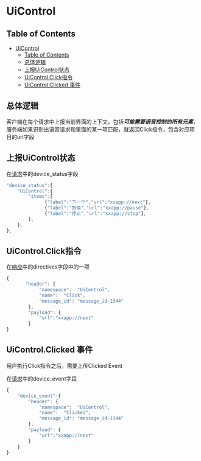 # UiControl

## Table of Contents


   * [UiControl](#uicontrol)
      * [Table of Contents](#table-of-contents)
      * [总体逻辑](#总体逻辑)
      * [上报UiControl状态](#上报uicontrol状态)
      * [UiControl.Click指令](#uicontrolclick指令)
      * [UiControl.Clicked 事件](#uicontrolclicked-事件)


## 总体逻辑

客户端在每个请求中上报当前界面的上下文，包括***可能需要语音控制的所有元素***，服务端如果识别出语音请求和里面的某一项匹配，就返回Click指令，包含对应项目的url字段


## 上报UiControl状态

在[请求](../api/request.md)中的device_status字段

```javascript
"device_status":{
    "UiControl":{
        "items":[
              {"label":"下一个","url":"xxapp://next"},
              {"label":"暂停","url":"xxapp://pause"},
              {"label":"停止","url":"xxapp://stop"},
        ],
    },
},
```

## UiControl.Click指令

在[响应](../api/response.md)中的directives字段中的一项

```javascript
{
       "header": {
            "namespace":  "UiControl",
            "name":  "Click",
            "message_id": "message_id-1344"
        },
        "payload": {
            "url":"xxapp://next"
        }
}
```

## UiControl.Clicked 事件

用户执行Click指令之后，需要上传Clicked Event

在[请求](../api/request.md)中的device_event字段

```javascript
{
    "device_event":{
        "header": {
            "namespace":  "UiControl",
            "name":  "Clicked",
            "message_id": "message_id-1344"
        },
        "payload": {
            "url":"xxapp://next"
        }
    }
}
```
